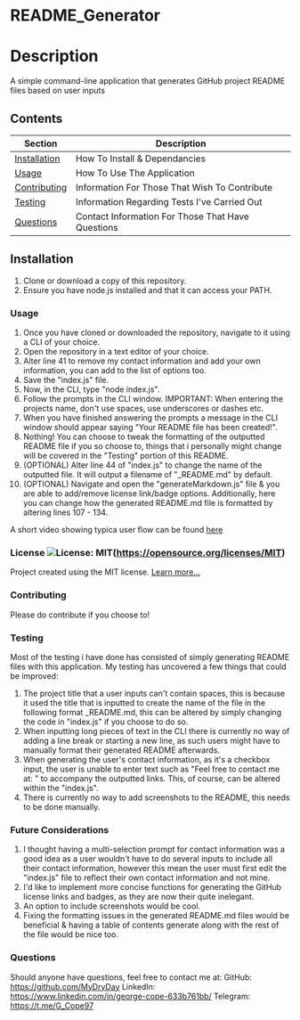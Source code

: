 # README_Generator

  # Description
  A simple command-line application that generates GitHub project README files based on user inputs

  ## Contents
  Section                       | Description
  ----------------------------- | --------------------------------------------------
  [Installation](#Installation) | How To Install & Dependancies
  [Usage](#Usage)               | How To Use The Application
  [Contributing](#Contributing) | Information For Those That Wish To Contribute
  [Testing](#Testing)           | Information Regarding Tests I've Carried Out
  [Questions](#Questions)       | Contact Information For Those That Have Questions

  ## Installation
  1. Clone or download a copy of this repository.
  2. Ensure you have node.js installed and that it can access your PATH. 

  ### Usage
  1. Once you have cloned or downloaded the repository, navigate to it using a CLI of your choice.
  2. Open the repository in a text editor of your choice.
  3. Alter line 41 to remove my contact information and add your own information, you can add to the list of options too. 
  4. Save the "index.js" file.
  5. Now, in the CLI, type "node index.js".
  6. Follow the prompts in the CLI window. IMPORTANT: When entering the projects name, don't use spaces, use underscores or dashes etc.
  7. When you have finished answering the prompts a message in the CLI window should appear saying "Your README file has been created!".
  8. Nothing! You can choose to tweak the formatting of the outputted README file if you so choose to, things that i personally might change will be covered in the "Testing"          portion of this README.
  9. (OPTIONAL) Alter line 44 of "index.js" to change the name of the outputted file. It will output a filename of "<ProjectName>_README.md" by default.
  10. (OPTIONAL) Navigate and open the "generateMarkdown.js" file & you are able to add/remove license link/badge options. Additionally, here you can change how the generated         README.md file is formatted by altering lines 107 - 134.

  A short video showing typica user flow can be found [here](https://drive.google.com/file/d/1buNzn_uut3EGx4RMdR6jpC7oGbIPZcPu/view?usp=sharing)

  ### License ![License: MIT](https://img.shields.io/badge/License-MIT-yellow.svg)(https://opensource.org/licenses/MIT) 
 
  Project created using the MIT license.
  [Learn more...](https://opensource.org/licenses/MIT)

  ### Contributing
  Please do contribute if you choose to!

  ### Testing
  Most of the testing i have done has consisted of simply generating README files with this application.
  My testing has uncovered a few things that could be improved: 
  1. The project title that a user inputs can't contain spaces, this is because it used the title that is inputted to create the name of the file in the following format              <ProjectTitle>_README.md, this can be altered by simply changing the code in "index.js" if you choose to do so.
  2. When inputting long pieces of text in the CLI there is currently no way of adding a line break or starting a new line, as such users might have to manually format their          generated README afterwards. 
  3. When generating the user's contact information, as it's a checkbox input, the user is unable to enter text such as "Feel free to contact me at: " to accompany the outputted      links. This, of course, can be altered within the "index.js".
  4. There is currently no way to add screenshots to the README, this needs to be done manually.

  ### Future Considerations
  1. I thought having a multi-selection prompt for contact information was a good idea as a user wouldn't have to do several inputs to include all their contact information,          however this mean the user must first edit the "index.js" file to reflect their own contact information and not mine.
  2. I'd like to implement more concise functions for generating the GitHub license links and badges, as they are now their quite inelegant.
  3. An option to include screenshots would be cool.
  4. Fixing the formatting issues in the generated README.md files would be beneficial & having a table of contents generate along with the rest of the file would be nice too.

  ### Questions
  Should anyone have questions, feel free to contact me at: 
  GitHub: https://github.com/MyDryDay
  LinkedIn: https://www.linkedin.com/in/george-cope-633b761bb/
  Telegram: https://t.me/G_Cope97
